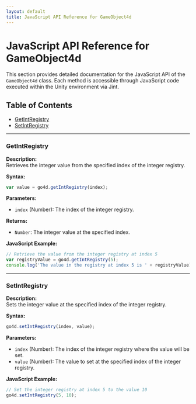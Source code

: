 ```yaml
---
layout: default
title: JavaScript API Reference for GameObject4d
---
```


# JavaScript API Reference for GameObject4d

This section provides detailed documentation for the JavaScript API of the `GameObject4d` class. Each method is accessible through JavaScript code executed within the Unity environment via Jint.

## Table of Contents

- [GetIntRegistry](#getintregistry)
- [SetIntRegistry](#setintregistry)

---

### GetIntRegistry

**Description:**  
Retrieves the integer value from the specified index of the integer registry.

**Syntax:**
```javascript
var value = go4d.getIntRegistry(index);
```

**Parameters:**  
- `index` (Number): The index of the integer registry.

**Returns:**  
- `Number`: The integer value at the specified index.

**JavaScript Example:**
```javascript
// Retrieve the value from the integer registry at index 5
var registryValue = go4d.getIntRegistry(5);
console.log('The value in the registry at index 5 is ' + registryValue);
```

---

### SetIntRegistry

**Description:**  
Sets the integer value at the specified index of the integer registry.

**Syntax:**
```javascript
go4d.setIntRegistry(index, value);
```

**Parameters:**  
- `index` (Number): The index of the integer registry where the value will be set.
- `value` (Number): The value to set at the specified index of the integer registry.

**JavaScript Example:**
```javascript
// Set the integer registry at index 5 to the value 10
go4d.setIntRegistry(5, 10);
```

